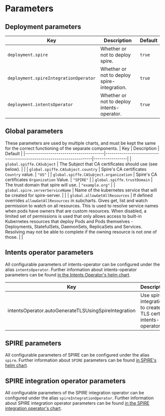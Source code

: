 
# Parameters

## Deployment parameters
| Key                                   | Description                                 | Default |
|---------------------------------------|---------------------------------------------|---------|
| `deployment.spire`                    | Whether or not to deploy spire.             | `true`  |
| `deployment.spireIntegrationOperator` | Whether or not to deploy spire-integration. | `true`  |
| `deployment.intentsOperator`          | Whether or not to deploy intents-operator.  | `true`  |

## Global parameters
These parameters are used by multiple charts, and must be kept the same for the correct functioning of the separate components.
| Key                                    | Description                                                           | Default         |
|----------------------------------------|-----------------------------------------------------------------------|-----------------|
| `global.spiffe.CASubject`              | The Subject that CA certificates should use (see below).	             |                 |
| `global.spiffe.CASubject.country`      | Spire's CA certificates `Country` value.                              | `"US"`          |
| `global.spiffe.CASubject.organization` | Spire's CA certificates `Organization` Value.                         | `"SPIRE"`       |
| `global.spiffe.trustDomain`            | The trust domain that spire will use.	                                | `"example.org"` |
| `global.spire.serverServiceName`       | Name of the kubernetes service that will be created for spire-server. |                 |
| `global.allowGetAllResources`          | If defined overrides `allowGetAllResources` in subcharts. Gives get, list and watch permission to watch on all resources. This is used to resolve service names when pods have owners that are custom resources. When disabled, a limited set of permissions is used that only allows access to built-in Kubernetes resources that deploy Pods and Pods themselves - Deployments, StatefulSets, DaemonSets, ReplicaSets and Services. Resolving may not be able to complete if the owning resource is not one of those.                         |                 |

## Intents operator parameters
All configurable parameters of intents-operator can be configured under the alias `intentsOperator`.
Further information about intents-operator parameters can be found [in the Intents Operator's helm chart](https://github.com/otterize/helm-charts/tree/main/intents-operator).

| Key                                                  | Description                                                    | Default          |
|------------------------------------------------------|----------------------------------------------------------------|------------------|
| intentsOperator.autoGenerateTLSUsingSpireIntegration | Use spire-integration to create TLS cert for intents-operator. | `true`           |

## SPIRE parameters
All configurable parameters of SPIRE can be configured under the alias `spire`.
Further information about `SPIRE` parameters can be found [in SPIRE's helm chart](https://github.com/otterize/helm-charts/tree/main/spire).

## SPIRE integration operator parameters
All configurable parameters of the SPIRE integration operator can be configured under the alias `spireIntegrationOperator`.
Further information about SPIRE integration operator parameters can be found [in the SPIRE integration operator's chart](https://github.com/otterize/helm-charts/tree/main/spire-integration-operator).
